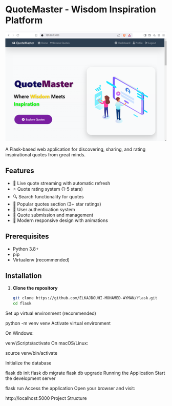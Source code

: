 # QuoteMaster - Wisdom Inspiration Platform
![QuoteMaster Screenshot](https://raw.githubusercontent.com/ELKAJDOUHI-MOHAMED-AYMAN/flask/main/FLASKP/app/static/images/quotemaster.png)

A Flask-based web application for discovering, sharing, and rating inspirational quotes from great minds.

## Features

- 🎯 Live quote streaming with automatic refresh
- ⭐ Quote rating system (1-5 stars)
- 🔍 Search functionality for quotes
- 📌 Popular quotes section (3+ star ratings)
- 👤 User authentication system
- 📝 Quote submission and management
- 🎨 Modern responsive design with animations

## Prerequisites

- Python 3.8+
- pip
- Virtualenv (recommended)

## Installation

1. **Clone the repository**
   ```bash
   git clone https://github.com/ELKAJDOUHI-MOHAMED-AYMAN/flask.git
   cd flask
Set up virtual environment (recommended)

python -m venv venv
Activate virtual environment

On Windows:

venv\Scripts\activate
On macOS/Linux:

source venv/bin/activate

Initialize the database

flask db init
flask db migrate
flask db upgrade
Running the Application
Start the development server

flask run
Access the application
Open your browser and visit:

http://localhost:5000
Project Structure
 
